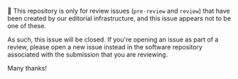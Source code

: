 :wave: This repository is only for review issues (`pre-review` and `review`) that have been created by our editorial infrastructure, and this issue appears not to be one of these.

As such, this issue will be closed. If you're opening an issue as part of a review, please open a new issue instead in the software repository associated with the submission that you are reviewing.

Many thanks!